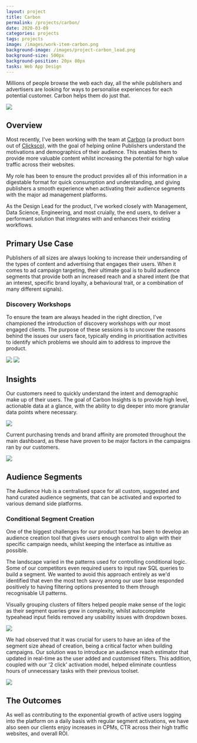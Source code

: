 ```yaml
---
layout: project
title: Carbon
permalink: /projects/carbon/
date: 2020-03-09
categories: projects
tags: projects
image: /images/work-item-carbon.png
background-image: /images/project-carbon_lead.png
background-size: 500px
background-position: 20px 80px
tasks: Web App Design
---
```


Millions of people browse the web each day, all the while publishers and advertisers are looking for ways to personalise experiences for each potential customer. Carbon helps them do just that.

<!-- ![Carbon Lead Image](/images/work-item-carbon.png) -->

<img loading="lazy" src="/images/work-item-carbon.png" />

<!-- ![alt](/images/project-carbon-insights.png) -->

## Overview

Most recently, I've been working with the team at <a href="https://carbondmp.com" target="_blank">Carbon</a> (a product born out of <a href="https://clicksco.com" target="_blank">Clicksco</a>), with the goal of helping online Publishers understand the motivations and demographics of their audience. This enables them to provide more valuable content whilst increasing the potential for high value traffic across their websites.

My role has been to ensure the product provides all of this information in a digestable format for quick consumption and understanding, and giving publishers a smooth experience when activating their audience segments with the major ad management platforms.

As the Design Lead for the product, I've worked closely with Management, Data Science, Engineering, and most cruially, the end users, to deliver a performant solution that integrates with and enhances their existing workflows.

## Primary Use Case

<!-- Enabling Publishers to make audiences built up of high value users, enabling their on-site advertisers to better personalise the content provided to visitors. -->

Publishers of all sizes are always looking to increase their undersanding of the types of content and advertising that engages their users. When it comes to ad campaign targeting, their ultimate goal is to build audience segments that provide both an increased reach and a shared intent (be that an interest, specific brand loyalty, a behavioural trait, or a combination of many different signals).

### Discovery Workshops

To ensure the team are always headed in the right direction, I've championed the introduction of discovery workshops with our most engaged clients. The purpose of these sessions is to uncover the reasons behind the issues our users face, typically ending in prioritisation activities to identify which problems we should aim to address to improve the product.

<!-- ![](/images/project-carbon_client_workshops.jpg) -->
<img loading="lazy" src="/images/project-carbon_client_workshops.jpg" />

<!-- ![](/images/project-carbon_client_user_journey.jpg) -->
<img loading="lazy" src="/images/project-carbon_client_user_journey.jpg" />

<!-- ![Publisher reporting user journey](/images/carbon_uj_revenue_reporting.jpg) -->


<!-- ### For Advertisers

Advertisers need to create bespoke customer segments that are in-market for particular products and services. Activating these segments with their ad management software or extending to find like minded people who share similar intent, is crucial. -->

## Insights

Our customers need to quickly understand the intent and demographic make up of their users. The goal of Carbon Insights is to provide high level, actionable data at a glance, with the ability to dig deeper into more granular data points where necessary.

<!-- ![](/images/project-carbon_revenue_insights.png) -->
<img loading="lazy" src="/images/project-carbon_revenue_insights.png" />

Current purchasing trends and brand affinity are promoted throughout the main dashboard, as these have proven to be major factors in the campaigns ran by our customers.

<!-- ![](/images/project-carbon_intent_insights.png) -->
<img loading="lazy" src="/images/project-carbon_intent_insights.png" />

## Audience Segments

The Audience Hub is a centralised space for all custom, suggested and hand curated audience segments, that can be activated and exported to various demand side platforms.

<!-- ![alt](/images/carbon_audiences.png) -->


### Conditional Segment Creation

One of the biggest challenges for our product team has been to develop an audience creation tool that gives users enough control to align with their specific campaign needs, whilst keeping the interface as intuitive as possible.

The landscape varied in the patterns used for controlling conditional logic. Some of our competitors even required users to input raw SQL queries to build a segment. We wanted to avoid this approach entirely as we'd identified that even the most tech savvy among our user base responded positively to having filtering options presented to them through recognisable UI patterns.

Visually grouping clusters of filters helped people make sense of the logic as their segment queries grew in complexity, whilst autocomplete typeahead input fields removed any usability issues with dropdown boxes.

<!-- ![Carbon Segment Logic Builder Sample](/images/project-carbon_audience_segment_builder_1.png) -->
<img loadin="lazy" src="/images/project-carbon_audience_segment_builder_1.png" />

We had observed that it was crucial for users to have an idea of the segment size ahead of creation, being a critical factor when building campaigns. Our solution was to introduce an audience reach estimator that updated in real-time as the user added and customised filters. This addition, coupled with our '2 click' activation model, helped eliminate countless hours of unnecessary tasks with their previous toolset.

<!-- ![](/images/project-carbon_audience_activation_options.png) -->
<img loading="lazy" src="/images/project-carbon_audience_activation_options.png" />

<!-- Although Carbon suggests the most appropriate segments based on the preferences of customers, more complex custom audiences can be built and activated using familiar interface patterns when required. -->

<!-- <video width="600" controls>
  <source src="/videos/carbon-query-platform-source.mp4" type="video/mp4">
Your browser does not support the video tag.
</video> -->

<!-- ![alt](/images/project-carbon_audience_activation.png) -->

## The Outcomes

As well as contributing to the exponential growth of active users logging into the platform on a daily basis with regular segment activations, we have also seen our clients enjoy increases in CPMs, CTR across their high traffic websites, and overall ROI.
